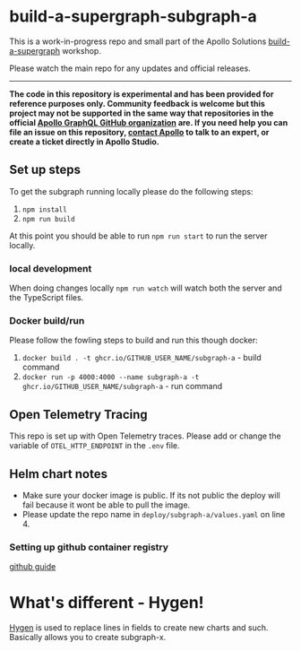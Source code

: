 # build-a-supergraph-subgraph-a

This is a work-in-progress repo and small part of the Apollo Solutions [build-a-supergraph](https://github.com/apollosolutions/build-a-supergraph) workshop.

Please watch the main repo for any updates and official releases.

---

**The code in this repository is experimental and has been provided for reference purposes only. Community feedback is welcome but this project may not be supported in the same way that repositories in the official [Apollo GraphQL GitHub organization](https://github.com/apollographql) are. If you need help you can file an issue on this repository, [contact Apollo](https://www.apollographql.com/contact-sales) to talk to an expert, or create a ticket directly in Apollo Studio.**

## Set up steps

To get the subgraph running locally please do the following steps:

1. `npm install`
2. `npm run build`

At this point you should be able to run `npm run start` to run the server locally.

### local development

When doing changes locally `npm run watch` will watch both the server and the TypeScript files.

### Docker build/run

Please follow the fowling steps to build and run this though docker:

1. `docker build . -t ghcr.io/GITHUB_USER_NAME/subgraph-a` - build command
2. `docker run -p 4000:4000 --name subgraph-a -t ghcr.io/GITHUB_USER_NAME/subgraph-a` - run command

## Open Telemetry Tracing

This repo is set up with Open Telemetry traces. Please add or change the variable of `OTEL_HTTP_ENDPOINT` in the `.env` file.

## Helm chart notes

- Make sure your docker image is public. If its not public the deploy will fail because it wont be able to pull the image.
- Please update the repo name in `deploy/subgraph-a/values.yaml` on line 4.

### Setting up github container registry

[github guide](https://docs.github.com/en/packages/working-with-a-github-packages-registry/working-with-the-container-registry)

# What's different - Hygen!

[Hygen](https://www.hygen.io/) is used to replace lines in fields to create new charts and such. Basically allows you to create subgraph-x.
